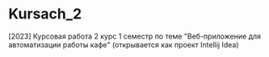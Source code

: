 # Kursach_2
 [2023] Курсовая работа 2 курс 1 семестр по теме "Веб-приложение для автоматизации работы кафе" (открывается как проект Intellij Idea)
